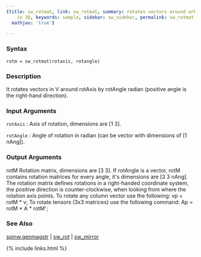 ```yaml
---
{title: sw_rotmat, link: sw_rotmat, summary: rotates vectors around arbitrary axis
    in 3D, keywords: sample, sidebar: sw_sidebar, permalink: sw_rotmat.html, folder: swfiles,
  mathjax: 'true'}

---
```


### Syntax

`rotm = sw_rotmat(rotaxis, rotangle)`

### Description

It rotates vectors in V around rotAxis by rotAngle radian (positive angle
is the right-hand direction).
 

### Input Arguments

`rotAxis`
: Axis of rotation, dimensions are [1 3].

`rotAngle`
: Angle of rotation in radian (can be vector with dimensions of
  [1 nAng]).

### Output Arguments

rotM      Rotation matrix, dimensions are [3 3]. If rotAngle is a vector,
          rotM contains rotation matrices for every angle, it's
          dimensions are [3 3 nAng].
The rotation matrix defines rotations in a right-handed coordinate
system, the positive direction is counter-clockwise, when looking from
where the rotation axis points. To rotate any column vector use the
following:
  vp = rotM * v;
To rotate tensors (3x3 matrices) use the following command:
  Ap = rotM * A * rotM';

### See Also

[spinw.genmagstr](spinw_genmagstr.html) \| [sw_rot](sw_rot.html) \| [sw_mirror](sw_mirror.html)

{% include links.html %}
